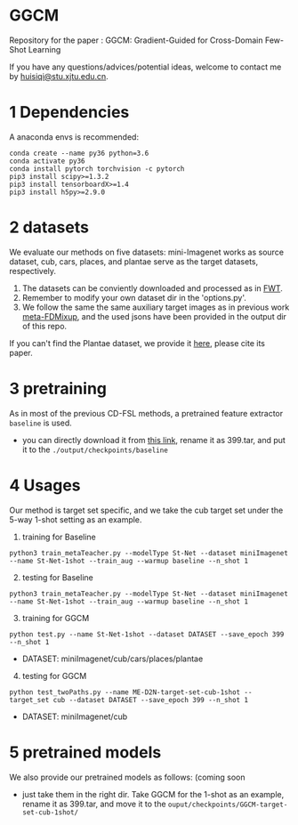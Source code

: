 # GGCM
Repository for the paper : 
GGCM: Gradient-Guided for Cross-Domain Few-Shot Learning

If you have any questions/advices/potential ideas, welcome to contact me by huisiqi@stu.xjtu.edu.cn.


# 1 Dependencies
A anaconda envs is recommended:
```
conda create --name py36 python=3.6
conda activate py36
conda install pytorch torchvision -c pytorch
pip3 install scipy>=1.3.2
pip3 install tensorboardX>=1.4
pip3 install h5py>=2.9.0
```

# 2 datasets
We evaluate our methods on five datasets: mini-Imagenet works as source dataset, cub, cars, places, and plantae serve as the target datasets, respectively. 
1. The datasets can be conviently downloaded and processed as in [FWT](https://github.com/hytseng0509/CrossDomainFewShot).
2. Remember to modify your own dataset dir in the 'options.py'.
3. We follow the same the same auxiliary target images as in previous work [meta-FDMixup](https://github.com/lovelyqian/Meta-FDMixup), and the used jsons have been provided in the output dir of this repo.

If you can't find the Plantae dataset, we provide it [here](https://drive.google.com/file/d/1e3TklMlVBCG0XRfEw6DKStJGdmmXgvq5/view?usp=drive_link), please cite its paper. 

# 3 pretraining
As in most of the previous CD-FSL methods, a pretrained feature extractor `baseline`   is used.
- you can directly download it from [this link](https://drive.google.com/file/d/1iYu3lvYDixVNPYjmyi0MON8-X3aRN4n2/view), rename it as 399.tar, and put it to the `./output/checkpoints/baseline` 

# 4 Usages
Our method is target set specific, and we take the cub target set under the 5-way 1-shot setting as an example.

1. training for Baseline
```
python3 train_metaTeacher.py --modelType St-Net --dataset miniImagenet --name St-Net-1shot --train_aug --warmup baseline --n_shot 1
```

2. testing for Baseline
```
python3 train_metaTeacher.py --modelType St-Net --dataset miniImagenet --name St-Net-1shot --train_aug --warmup baseline --n_shot 1
```

3. training for GGCM
```
python test.py --name St-Net-1shot --dataset DATASET --save_epoch 399 --n_shot 1
```
- DATASET: miniImagenet/cub/cars/places/plantae  

4. testing for GGCM
```
python test_twoPaths.py --name ME-D2N-target-set-cub-1shot --target_set cub --dataset DATASET --save_epoch 399 --n_shot 1
```
- DATASET: miniImagenet/cub


# 5 pretrained models
We also provide our pretrained models as follows: (coming soon



- just take them in the right dir. Take GGCM for the 1-shot as an example, rename it as 399.tar, and move it to the `ouput/checkpoints/GGCM-target-set-cub-1shot/`
